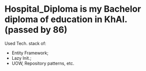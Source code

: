# Hospital_Diploma is my Bachelor diploma of education in KhAI. (passed by 86)
Used Tech. stack of:
 - Entity Framework;
 - Lazy Init.;
 - UOW, Repository patterns, etc.
